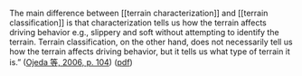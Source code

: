 The main difference between [[terrain characterization]] and [[terrain classification]] is that characterization tells us how the terrain affects driving behavior e.g., slippery and soft without attempting to identify the terrain. Terrain classification, on the other hand, does not necessarily tell us how the terrain affects driving behavior, but it tells us what type of terrain it is.” ([Ojeda 等, 2006, p. 104](zotero://select/library/items/TALD76XT)) ([pdf](zotero://open-pdf/library/items/EG67QMF3?page=2&annotation=BCE8SY84))